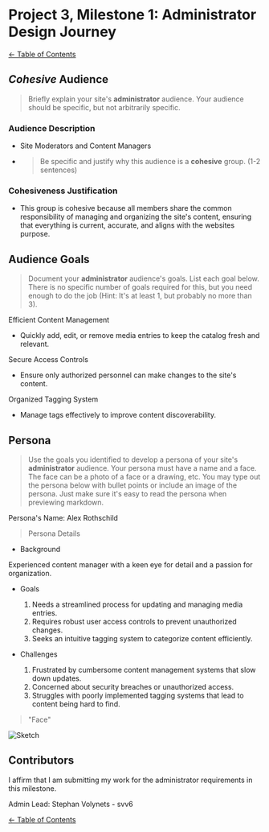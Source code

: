 # Project 3, Milestone 1: **Administrator** Design Journey

[← Table of Contents](../design-journey.md)

## _Cohesive_ Audience
> Briefly explain your site's **administrator** audience.
> Your audience should be specific, but not arbitrarily specific.

### Audience Description

- Site Moderators and Content Managers


- > Be specific and justify why this audience is a **cohesive** group. (1-2 sentences)

### Cohesiveness Justification

- This group is cohesive because all members share the common responsibility of managing and organizing the site's content, ensuring that everything is current, accurate, and aligns with the websites purpose.


## Audience Goals
> Document your **administrator** audience's goals.
> List each goal below. There is no specific number of goals required for this, but you need
> enough to do the job (Hint: It's at least 1, but probably no more than 3).

Efficient Content Management

- Quickly add, edit, or remove media entries to keep the catalog fresh and relevant.

Secure Access Controls

- Ensure only authorized personnel can make changes to the site's content.


Organized Tagging System

- Manage tags effectively to improve content discoverability.


## Persona
> Use the goals you identified to develop a persona of your site's **administrator** audience.
> Your persona must have a name and a face. The face can be a photo of a face or a drawing, etc.
> You may type out the persona below with bullet points or include an image of the persona.
> Just make sure it's easy to read the persona when previewing markdown.

Persona's Name: Alex Rothschild


> Persona Details

- Background

 Experienced content manager with a keen eye for detail and a passion for organization.

- Goals

    1. Needs a streamlined process for updating and managing media entries.
    2. Requires robust user access controls to prevent unauthorized changes.
    3. Seeks an intuitive tagging system to categorize content efficiently.

- Challenges

    1. Frustrated by cumbersome content management systems that slow down updates.
    2. Concerned about security breaches or unauthorized access.
    3. Struggles with poorly implemented tagging systems that lead to content being hard to find.

> "Face"

 ![Sketch]("")


## Contributors

I affirm that I am submitting my work for the administrator requirements in this milestone.

Admin Lead: Stephan Volynets - svv6


[← Table of Contents](../design-journey.md)
